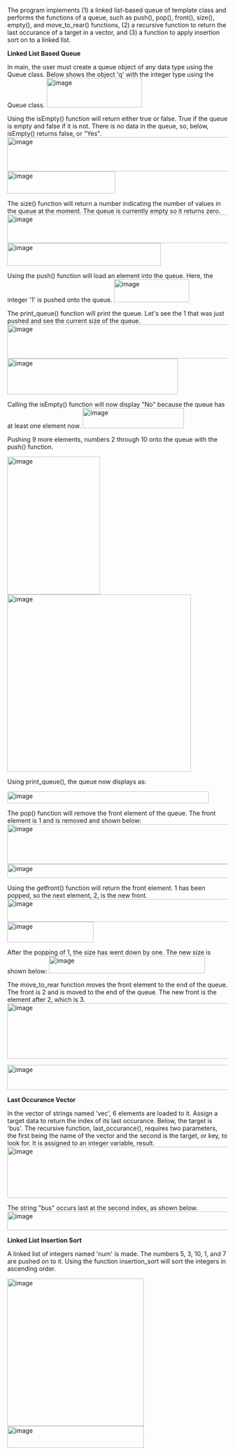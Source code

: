 The program implements (1) a linked list-based queue of template class and performs the functions of a queue, such as push(), pop(), front(), size(), empty(), and move_to_rear() functions,
(2) a recursive function to return the last occurance of a target in a vector, and (3) a function to apply insertion sort on to a linked list.

**Linked List Based Queue**

In main, the user must create a queue object of any data type using the Queue class. Below shows the object 'q' with the integer type using the Queue class.
<img width="218" height="67" alt="image" src="https://github.com/user-attachments/assets/a7396f51-a8b4-4b11-ae2a-b31e63c32678" />

Using the isEmpty() function will return either true or false. True if the queue is empty and false if it is not. There is no data in the queue, so, below, isEmpty() returns false, or "Yes".
<img width="956" height="78" alt="image" src="https://github.com/user-attachments/assets/30c412e2-9363-4b70-9deb-0640f610e974" />
<img width="247" height="51" alt="image" src="https://github.com/user-attachments/assets/afb5ad7e-2356-46df-86bf-84ecf28c744b" />

The size() function will return a number indicating the number of values in the queue at the moment. The queue is currently empty so it returns zero.
<img width="785" height="65" alt="image" src="https://github.com/user-attachments/assets/c5ff9fe3-c69a-4b3c-aab8-4a71ec9a2f0e" />
<img width="351" height="52" alt="image" src="https://github.com/user-attachments/assets/328e4832-b3ec-4058-a9a1-d3141a7d5c3a" />

Using the push() function will load an element into the queue. Here, the integer '1' is pushed onto the queue.
<img width="172" height="52" alt="image" src="https://github.com/user-attachments/assets/bfa9b1ac-d272-47b5-b500-a5115f42e037" />

The print_queue() function will print the queue. Let's see the 1 that was just pushed and see the current size of the queue.
<img width="787" height="78" alt="image" src="https://github.com/user-attachments/assets/e8d96c00-cf13-4994-8097-5c027a7fe7f8" />
<img width="390" height="82" alt="image" src="https://github.com/user-attachments/assets/fc138b67-497a-48c7-b988-30260cf6515b" />

Calling the isEmpty() function will now display "No" because the queue has at least one element now.
<img width="232" height="46" alt="image" src="https://github.com/user-attachments/assets/5f8ca6d2-c8bf-49d6-a8bb-a8f2b33a3db8" />

Pushing 9 more elements, numbers 2 through 10 onto the queue with the push() function.

<img width="212" height="315" alt="image" src="https://github.com/user-attachments/assets/97190c6e-94b8-4235-9c90-784e9e169f53" />



<img width="420" height="405" alt="image" src="https://github.com/user-attachments/assets/cdfd6050-101a-49d8-af06-e8214c5e6085" />

Using print_queue(), the queue now displays as:

<img width="461" height="27" alt="image" src="https://github.com/user-attachments/assets/51d23ac5-e5a2-4974-9965-a3ee1ae19444" />

The pop() function will remove the front element of the queue. The front element is 1 and is removed and shown below:
<img width="787" height="91" alt="image" src="https://github.com/user-attachments/assets/6df4f66b-a048-405a-8c8a-92607630a9d9" />
<img width="598" height="32" alt="image" src="https://github.com/user-attachments/assets/9215614a-2762-4d32-a5e7-a68f30d4174d" />

Using the getfront() function will return the front element. 1 has been popped, so the next element, 2, is the new front.
<img width="692" height="52" alt="image" src="https://github.com/user-attachments/assets/88190b45-ae94-412d-b2c0-623fdb7f7fae" />
<img width="197" height="47" alt="image" src="https://github.com/user-attachments/assets/59545d3b-510c-489e-8920-50b8eceea6bd" />

After the popping of 1, the size has went down by one. The new size is shown below:
<img width="357" height="40" alt="image" src="https://github.com/user-attachments/assets/226db57b-4d51-4b2b-80d3-f34e2d9414f9" />

The move_to_rear function moves the front element to the end of the queue. The front is 2 and is moved to the end of the queue. The new front is the element after 2, which is 3.
<img width="842" height="127" alt="image" src="https://github.com/user-attachments/assets/cde3e8c2-d25f-476a-8538-94d2f2e2ff72" />

<img width="533" height="57" alt="image" src="https://github.com/user-attachments/assets/390f2a5f-7e4c-402a-b1e3-41d07754fd49" />

**Last Occurance Vector**

In the vector of strings named 'vec', 6 elements are loaded to it. Assign a target data to return the index of its last occurance. Below, the target is 'bus'.
The recursive function, last_occurance(), requires two parameters, the first being the name of the vector and the second is the target, or key, to look for.
It is assigned to an integer variable, result.
<img width="993" height="117" alt="image" src="https://github.com/user-attachments/assets/2662c1c0-7a4a-4f26-ac3f-c3aaf4912e99" />

The string "bus" occurs last at the second index, as shown below.
<img width="586" height="43" alt="image" src="https://github.com/user-attachments/assets/d5b50f01-86c8-4b86-909d-f3a9813c75b8" />

**Linked List Insertion Sort**

A linked list of integers named 'num' is made. The numbers 5, 3, 10, 1, and 7 are pushed on to it. Using the function insertion_sort will sort the integers in ascending order.

<img width="312" height="337" alt="image" src="https://github.com/user-attachments/assets/682e78ba-51af-47b6-89ab-816944c4a7be" />

 <img width="312" height="50" alt="image" src="https://github.com/user-attachments/assets/e293dff8-2ea2-4a4f-aa68-890de47d610f" />
